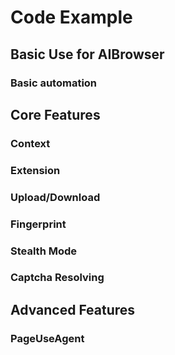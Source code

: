 # Code Example

## Basic Use for AIBrowser

### Basic automation

## Core Features

### Context

### Extension

### Upload/Download

### Fingerprint

### Stealth Mode

### Captcha Resolving


## Advanced Features

### PageUseAgent
